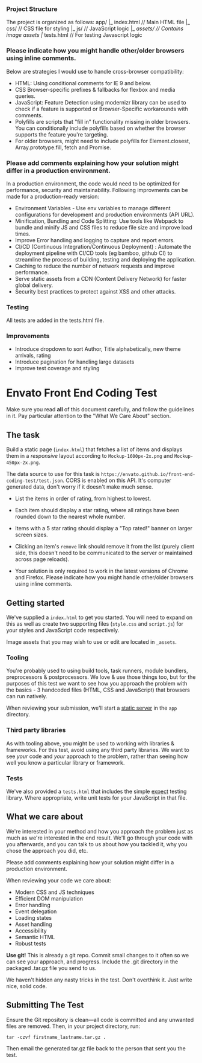 ### Project Structure

The project is organized as follows:
app/
|_ index.html // Main HTML file
|_ css/ // CSS file for styling
|_ js/ // JavaScript logic
|_ _assets/ // Contains image assets
|_ tests.html // For testing Javascript logic

### Please indicate how you might handle other/older browsers using inline comments.

Below are strategies I would use to handle cross-browser compatibility:

- HTML: Using conditional comments for IE 9 and below.
- CSS Browser-specific prefixes & fallbacks for flexbox and media queries.
- JavaScript: Feature Detection using modernizr library can be used to check if a feature is supported or Browser-Specific workarounds with comments.
- Polyfills are scripts that "fill in" functionality missing in older browsers. You can conditionally include polyfills based on whether the browser supports the feature you're targeting.
- For older browsers, might need to include polyfills for Element.closest, Array.prototype.fill, fetch and Promise.

### Please add comments explaining how your solution might differ in a production environment.

In a production environment, the code would need to be optimized for performance, security and maintainability. Following improvments can be made for a production-ready version:

- Environment Variables - Use env variables to manage different configurations for development and production environments (API URL).
- Minification, Bundling and Code Splitting: Use tools like Webpack to bundle and minify JS and CSS files to reduce file size and improve load times.
- Improve Error handling and logging to capture and report errors.
- CI/CD (Continuous Integration/Continuous Deployment) : Automate the deployment pipeline with CI/CD tools (eg bamboo, github CI) to streamline the process of building, testing and deploying the application.
- Caching to reduce the number of network requests and improve performance.
- Serve static assets from a CDN (Content Delivery Network) for faster global delivery.
- Security best practices to protect against XSS and other attacks.

### Testing

All tests are added in the tests.html file.

### Improvements

- Introduce dropdown to sort Author, Title alphabetically, new theme arrivals, rating
- Introduce pagination for handling large datasets
- Improve test coverage and styling

# Envato Front End Coding Test

Make sure you read **all** of this document carefully, and follow the guidelines in it. Pay particular attention to the "What We Care About" section.

## The task

Build a static page (`index.html`) that fetches a list of items and displays them in a _responsive_ layout according to `Mockup-1600px-2x.png` and `Mockup-450px-2x.png`.

The data source to use for this task is `https://envato.github.io/front-end-coding-test/test.json`. CORS is enabled on this API. It's computer generated data, don't worry if it doesn't make much sense.

- List the items in order of rating, from highest to lowest.

- Each item should display a star rating, where all ratings have been rounded down to the nearest whole number.

- Items with a 5 star rating should display a "Top rated!" banner on larger screen sizes.

- Clicking an item's `remove` link should remove it from the list (purely client side, this doesn't need to be communicated to the server or maintained across page reloads).

- Your solution is only required to work in the latest versions of Chrome and Firefox. Please indicate how you might handle other/older browsers using inline comments.

## Getting started

We've supplied a `index.html` to get you started. You will need to expand on this as well as create two supporting files (`style.css` and `script.js`) for your styles and JavaScript code respectively.

Image assets that you may wish to use or edit are located in `_assets`.

### Tooling

You're probably used to using build tools, task runners, module bundlers, preprocessors & postprocessors. We love & use those things too, but for the purposes of this test we want to see how you approach the problem with the basics - 3 handcoded files (HTML, CSS and JavaScript) that browsers can run natively.

When reviewing your submission, we'll start a [static server](https://www.npmjs.com/package/http-server) in the `app` directory.

### Third party libraries

As with tooling above, you might be used to working with libraries & frameworks. For this test, avoid using any third party libraries. We want to see _your_ code and _your_ approach to the problem, rather than seeing how well you know a particular library or framework.

### Tests

We've also provided a `tests.html` that includes the simple [expect](https://github.com/mjackson/expect) testing library. Where appropriate, write unit tests for your JavaScript in that file.

## What we care about

We're interested in your method and how you approach the problem just as much as we're interested in the end result. We'll go through your code with you afterwards, and you can talk to us about how you tackled it, why you chose the approach you did, etc.

Please add comments explaining how your solution might differ in a production environment.

When reviewing your code we care about:

- Modern CSS and JS techniques
- Efficient DOM manipulation
- Error handling
- Event delegation
- Loading states
- Asset handling
- Accessibility
- Semantic HTML
- Robust tests

**Use git!** This is already a git repo. Commit small changes to it often so we can see your approach, and progress. Include the .git directory in the packaged .tar.gz file you send to us.

We haven't hidden any nasty tricks in the test. Don't overthink it. Just write nice, solid code.

## Submitting The Test

Ensure the Git repository is clean—all code is committed and any unwanted files are removed. Then, in your project directory, run:

```
tar -czvf firstname_lastname.tar.gz .
```

Then email the generated tar.gz file back to the person that sent you the test.
